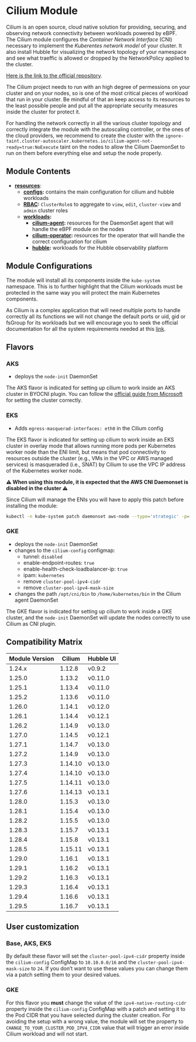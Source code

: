 # Cilium Module

Cilium is an open source, cloud native solution for providing, securing, and observing network connectivity
between workloads powered by eBPF.  
The Cilium module configures the *Container Network Interface* (CNI) necessary to implement the
*Kuberentes network model* of your cluster. It also install Hubble for visualizing the network topology of your
namespace and see what traeffic is allowed or dropped by the NetworkPolicy applied to the cluster.

[Here is the link to the official repository].

The Cilium project needs to run with an high degree of permessions on your cluster and on your nodes, so is one of
the most critical pieces of workload that run in your cluster. Be mindful of that an keep access to its resources to
the least possible people and put all the appropriate security measures inside the cluster for protect it.

For handling the network correctly in all the various cluster topology and correctly integrate the module with
the autoscaling controller, or the ones of the cloud providers, we recommend to create the cluster with the
`ignore-taint.cluster-autoscaler.kubernetes.io/cilium-agent-not-ready=true:NoExecute` taint on the nodes to allow
the Cilium DaemonSet to run on them before everything else and setup the node properly.

## Module Contents

- **[resources](./base/resources)**:
  - **[configs](./base/resources/configs):** contains the main configuration for cilium and hubble workloads
  - **[RBAC](./base/resources/rbac):** `ClusterRole`s to aggregate to `view`, `edit`, `cluster-view` and `admin`
			cluster roles
  - **[workloads](./base/resources/workloads):**
    - **[cilium-agent](./base/resources/workloads/cilium-agent):** resources for the DaemonSet agent that will handle the
				eBPF module on the nodes
    - **[cilium-operator](./base/resources/workloads/cilium-operator):** resources for the operator that will handle the
				correct configuration for cilium
    - **[hubble](./base/resources/workloads/hubble):** workloads for the Hubble observability platform

## Module Configurations

The module will install all its components inside the `kube-system` namespace. This is to further highlight that
the Cilium workloads must be protected in the same way you will protect the main Kubernetes components.

As Cilium is a complex application that will need multiple ports to handle correctly all its functions we will not
change the default ports or uid, gid or fsGroup for its workloads but we will encourage you to seek the official
documentation for all the system requirements needed at this [link].

## Flavors

### AKS

- deploys the `node-init` DaemonSet

The AKS flavor is indicated for setting up cilium to work inside an AKS cluster in BYOCNI plugin. You can follow
the [official guide from Microsoft] for setting the cluster correctly.

### EKS

- Adds `egress-masquerad-interfaces: eth0` in the Cilium config

The EKS flavor is indicated for setting up cilium to work inside an EKS cluster in overlay mode that allows running
more pods per Kubernetes worker node than the ENI limit, but means that pod connectivity to resources outside the
cluster (e.g., VMs in the VPC or AWS managed services) is masqueraded (i.e., SNAT) by Cilium to use the VPC IP address
of the Kubernetes worker node.

**:warning: When using this module, it is expected that the AWS CNI Daemonset is disabled in the cluster :warning:**

Since Cilium will manage the ENIs you will have to apply this patch before installing the module:

```bash
kubectl -n kube-system patch daemonset aws-node --type='strategic' -p='{"spec":{"template":{"spec":{"nodeSelector":{"io.cilium/aws-node-enabled":"true"}}}}}'
```

### GKE

- deploys the `node-init` DaemonSet
- changes to the `cilium-config` configmap:
  - tunnel: `disabled`
  - enable-endpoint-routes: `true`
  - enable-health-check-loadbalancer-ip: `true`
  - ipam: `kubernetes`
  - remove `cluster-pool-ipv4-cidr`
  - remove `cluster-pool-ipv4-mask-size`
- changes the path `/opt/cni/bin` to `/home/kubernetes/bin` in the Cilium agent DaemonSet

The GKE flavor is indicated for setting up cilium to work inside a GKE cluster, and the `node-init` DaemonSet will
update the nodes correctly to use Cilium as CNI plugin.

## Compatibility Matrix

| Module Version | Cilium           | Hubble UI   |
|----------------|------------------|-------------|
| 1.24.x         | 1.12.8           | v0.9.2      |
| 1.25.0         | 1.13.2           | v0.11.0     |
| 1.25.1         | 1.13.4           | v0.11.0     |
| 1.25.2         | 1.13.6           | v0.11.0     |
| 1.26.0         | 1.14.1           | v0.12.0     |
| 1.26.1         | 1.14.4           | v0.12.1     |
| 1.26.2         | 1.14.9           | v0.13.0     |
| 1.27.0         | 1.14.5           | v0.12.1     |
| 1.27.1         | 1.14.7           | v0.13.0     |
| 1.27.2         | 1.14.9           | v0.13.0     |
| 1.27.3         | 1.14.10          | v0.13.0     |
| 1.27.4         | 1.14.10          | v0.13.0     |
| 1.27.5         | 1.14.11          | v0.13.0     |
| 1.27.6         | 1.14.13          | v0.13.1     |
| 1.28.0         | 1.15.3           | v0.13.0     |
| 1.28.1         | 1.15.4           | v0.13.0     |
| 1.28.2         | 1.15.5           | v0.13.0     |
| 1.28.3         | 1.15.7           | v0.13.1     |
| 1.28.4         | 1.15.8           | v0.13.1     |
| 1.28.5         | 1.15.11          | v0.13.1     |
| 1.29.0         | 1.16.1           | v0.13.1     |
| 1.29.1         | 1.16.2           | v0.13.1     |
| 1.29.2         | 1.16.3           | v0.13.1     |
| 1.29.3         | 1.16.4           | v0.13.1     |
| 1.29.4         | 1.16.6           | v0.13.1     |
| 1.29.5         | 1.16.7           | v0.13.1     |

## User customization

### Base, AKS, EKS

By default these flavor will set the `cluster-pool-ipv4-cidr` property inside the `cilium-config` ConfigMap to
`10.10.0.0/16` and the `cluster-pool-ipv4-mask-size` to `24`. If you don’t want to use these values you can change them
via a patch setting them to your desired values.

### GKE

For this flavor you **must** change the value of the `ipv4-native-routing-cidr` property inside the `cilium-config`
ConfigMap with a patch and setting it to the Pod CIDR that you have selected during the cluster creation. For
avoiding the setup with a wrong value, the module will set the property to `CHANGE_TO_YOUR_CLUSTER_POD_IPV4_CIDR`
value that will trigger an error inside Cilium workload and will not start.

[Here is the link to the official repository]: https://github.com/cilium/cilium "Cilium GitHub Repository"
[link]: https://docs.cilium.io/en/v1.14/operations/system_requirements/ "Cilium System Requirements"
[official guide from Microsoft]: https://learn.microsoft.com/en-us/azure/aks/use-byo-cni "Bring your own Container Network Interface plugin with Azure Kubernetes Service"
